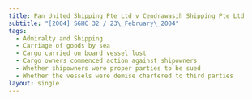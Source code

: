 ```yaml
---
title: Pan United Shipping Pte Ltd v Cendrawasih Shipping Pte Ltd
subtitle: "[2004] SGHC 32 / 23\_February\_2004"
tags:
  - Admiralty and Shipping
  - Carriage of goods by sea
  - Cargo carried on board vessel lost
  - Cargo owners commenced action against shipowners
  - Whether shipowners were proper parties to be sued
  - Whether the vessels were demise chartered to third parties
layout: single
---
```


